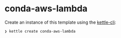 # conda-aws-lambda

Create an instance of this template using the [kettle-cli](https://github.com/operatorai/kettle-cli):

```bash
❯ kettle create conda-aws-lambda
```
